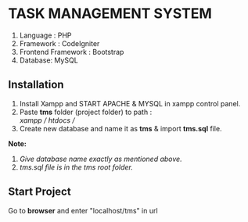 # TASK MANAGEMENT SYSTEM

1. Language : PHP
2. Framework : CodeIgniter
3. Frontend Framework : Bootstrap
4. Database: MySQL

## Installation

1. Install Xampp and START APACHE & MYSQL in xampp control panel.
2. Paste **tms**  folder (project folder) to path :  
   _xampp / htdocs /_
3. Create new database and name it as **tms** & import **tms.sql** file. 

**Note:**
1. _Give database name exactly as mentioned above._
2. _tms.sql file is in the tms root folder._
    
## Start Project

Go to **browser** and enter "localhost/tms" in url

